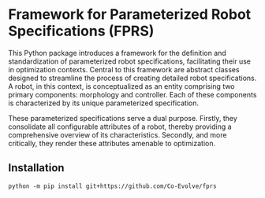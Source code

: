 # Framework for Parameterized Robot Specifications (FPRS)

This Python package introduces a framework for the definition and standardization of parameterized robot
specifications, facilitating their use in optimization contexts. Central to this framework are abstract classes designed
to streamline the process of creating detailed robot specifications. A robot, in this context, is conceptualized as an
entity comprising two primary components: morphology and controller. Each of these components is characterized by its
unique parameterized specification.

These parameterized specifications serve a dual purpose. Firstly, they consolidate all configurable attributes of a
robot, thereby providing a comprehensive overview of its characteristics. Secondly, and more critically, they render
these attributes amenable to optimization.

## Installation

`python -m pip install git+https://github.com/Co-Evolve/fprs`
